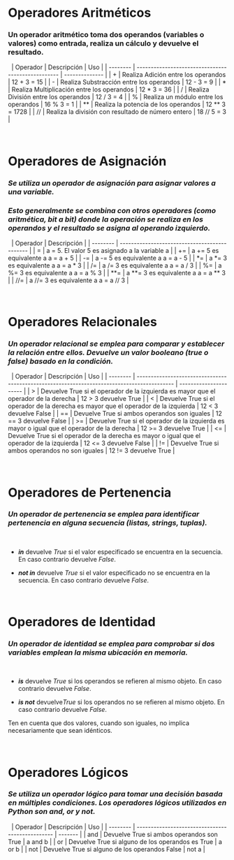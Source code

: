# Operadores Aritméticos
### **Un operador aritmético toma dos operandos (variables o valores) como entrada, realiza un cálculo y devuelve el resultado.**
&nbsp;
| Operador | Descripción                                        | Uso            |
| -------- | -------------------------------------------------- | -------------- |
| +        | Realiza Adición entre los operandos                | 12 + 3 = 15    |
| -        | Realiza Substracción entre los operandos           | 12 - 3 = 9     |
| *        | Realiza Multiplicación entre los operandos         | 12 * 3 = 36    |
| /        | Realiza División entre los operandos               | 12 / 3 = 4     |
| %        | Realiza un módulo entre los operandos              | 16 % 3 = 1     |
| **       | Realiza la potencia de los operandos               | 12 ** 3 = 1728 |
| //       | Realiza la división con resultado de número entero | 18 // 5 = 3    |

&nbsp;
&nbsp;
&nbsp;
# Operadores de Asignación
### ***Se utiliza un operador de asignación para asignar valores a una variable.***
### ***Esto generalmente se combina con otros operadores (como aritmética, bit a bit) donde la operación se realiza en los operandos y el resultado se asigna al operando izquierdo.***
&nbsp;
| Operador | Descripción                                   |
| -------- | --------------------------------------------- |
| =        | a = 5. El valor 5 es asignado a la variable a |
| +=       | a += 5 es equivalente a a = a + 5             |
| -=       | a -= 5 es equivalente a a = a - 5             |
| *=       | a *= 3 es equivalente a a = a * 3             |
| /=       | a /= 3 es equivalente a a = a / 3             |
| %=       | a %= 3 es equivalente a a = a % 3             |
| **=      | a **= 3 es equivalente a a = a ** 3           |
| //=      | a //= 3 es equivalente a a = a // 3           |

&nbsp;
&nbsp;
&nbsp;
# Operadores Relacionales
### ***Un operador relacional se emplea para comparar y establecer la relación entre ellos. Devuelve un valor booleano (true o false) basado en la condición.***
&nbsp;
| Operador | Descripción                                                                                 | Uso                    |
| -------- | ------------------------------------------------------------------------------------------- | ---------------------- |
| >        | Devuelve True si el operador de la izquierda es mayor que el operador de la derecha         | 12 > 3 devuelve True   |
| <        | Devuelve True si el operador de la derecha es mayor que el operador de la izquierda         | 12 < 3 devuelve False  |
| ==       | Devuelve True si ambos operandos son iguales                                                | 12 == 3 devuelve False |
| >=       | Devuelve True si el operador de la izquierda es mayor o igual que el operador de la derecha | 12 >= 3 devuelve True  |
| <=       | Devuelve True si el operador de la derecha es mayor o igual que el operador de la izquierda | 12 <= 3 devuelve False |
| !=       | Devuelve True si ambos operandos no son iguales                                             | 12 != 3 devuelve True  |

&nbsp;
&nbsp;
&nbsp;
# Operadores de Pertenencia
### ***Un operador de pertenencia se emplea para identificar pertenencia en alguna secuencia (listas, strings, tuplas).***
&nbsp;
- ***in*** devuelve *True* si el valor especificado se encuentra en la secuencia. En caso contrario devuelve *False*.

- ***not in*** devuelve *True* si el valor especificado no se encuentra en la secuencia. En caso contrario devuelve *False*.

&nbsp;
&nbsp;
&nbsp;
# Operadores de Identidad
### ***Un operador de identidad se emplea para comprobar si dos variables emplean la misma ubicación en memoria.***
&nbsp;
- ***is*** devuelve *True* si los operandos se refieren al mismo objeto. En caso contrario devuelve *False*.

- ***is not*** devuelve*True* si los operandos no se refieren al mismo objeto. En caso contrario devuelve *False*.

Ten en cuenta que dos valores, cuando son iguales, no implica necesariamente que sean idénticos.

&nbsp;
&nbsp;
&nbsp;
# Operadores Lógicos
### ***Se utiliza un operador lógico para tomar una decisión basada en múltiples condiciones. Los operadores lógicos utilizados en Python son and, or y not.***
&nbsp;
| Operador | Descripción                                      | Uso     |
| -------- | ------------------------------------------------ | ------- |
| and      | Devuelve True si ambos operandos son True        | a and b |
| or       | Devuelve True si alguno de los operandos es True | a or b  |
| not      | Devuelve True si alguno de los operandos False   | not a   |